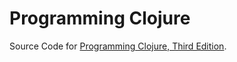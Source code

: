 # Programming Clojure

Source Code for [Programming Clojure, Third Edition](https://pragprog.com/titles/shcloj3/).
